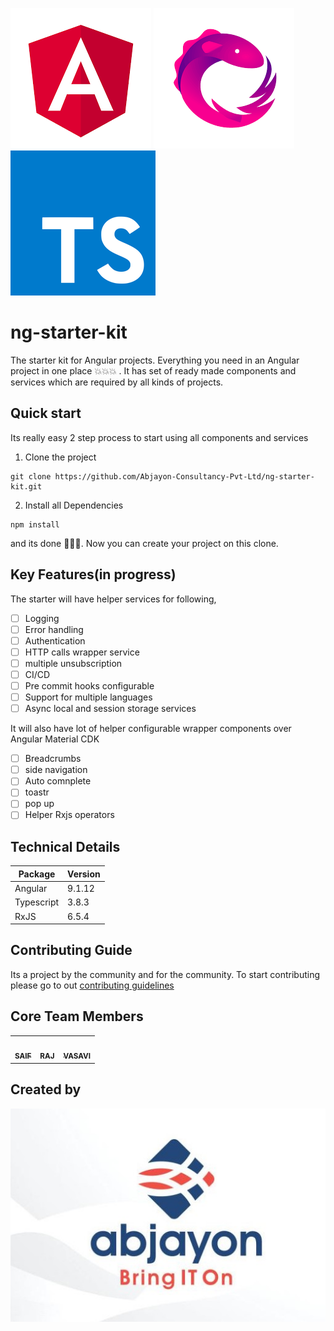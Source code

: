 ![angular-logo](https://github.com/Abjayon-Consultancy-Pvt-Ltd/ng-starter-kit/blob/master/src/assets/angular-logo.png) ![rxjs-logo](https://github.com/Abjayon-Consultancy-Pvt-Ltd/ng-starter-kit/blob/master/src/assets/rxjs-logo.png) ![ts-logo](https://github.com/Abjayon-Consultancy-Pvt-Ltd/ng-starter-kit/blob/master/src/assets/ts-logo.png)

# ng-starter-kit
The starter kit for Angular projects. Everything you need in an Angular project in one place :boom::boom::boom: . It has  set of ready made components and services which are required by all kinds of projects.

## Quick start

Its really easy 2 step process to start using all components and services

1. Clone the project

```
git clone https://github.com/Abjayon-Consultancy-Pvt-Ltd/ng-starter-kit.git
```

2. Install all Dependencies

```
npm install
```

and its done :confetti_ball::confetti_ball::confetti_ball:. Now you can create your project on this clone.

## Key Features(in progress)

The starter will have helper services for following,

- [ ] Logging
- [ ] Error handling
- [ ] Authentication
- [ ] HTTP calls wrapper service
- [ ] multiple unsubscription
- [ ] CI/CD
- [ ] Pre commit hooks configurable
- [ ] Support for multiple languages
- [ ] Async local and session storage services

It will also have lot of helper configurable wrapper components  over Angular Material CDK

- [ ] Breadcrumbs
- [ ] side navigation
- [ ] Auto comnplete
- [ ] toastr
- [ ] pop up
- [ ] Helper Rxjs operators

## Technical Details

Package | Version
------- | -------------
Angular | 9.1.12
Typescript | 3.8.3
RxJS | 6.5.4

## Contributing Guide

Its a project by the community and for the community. To start contributing please go to out [contributing guidelines](./CONTRIBUTING.md)

## Core Team Members

<table>
  <tr>
    <td align="center"><a href="https://github.com/sksaifuddin">
      <img src="https://avatars2.githubusercontent.com/u/31506305?s=400&u=165e90bdcd76bc6337c905febc0c5c3d83afb7db&v=4" width="100px;" alt=""/>
      <br /><sub><b>SAIF</b></sub></a>
    </td>
     <td align="center"><a href="https://github.com/singhrajkr">
      <img src="https://avatars1.githubusercontent.com/u/9405134?s=400&u=20920812bcbc74c595330532b130b26c42378c99&v=4" width="100px;" alt=""/>
      <br /><sub><b>RAJ</b></sub></a>
    </td>
    <td align="center"><a href="https://github.com/vasavi-ayyalasomayajula">
      <img src="https://avatars2.githubusercontent.com/u/69186283?s=400&v=4" width="100px;" alt=""/>
      <br /><sub><b>VASAVI</b></sub></a>
    </td>
  </tr>
</table>

## Created by

![abjayon](https://github.com/Abjayon-Consultancy-Pvt-Ltd/oss-readme-documentation-guide/blob/master/assets/abjayon1.jpg)
